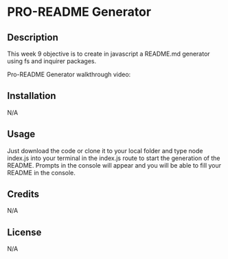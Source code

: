 # PRO-README Generator

## Description

This week 9 objective is to create in javascript a README.md generator using fs and inquirer packages.

Pro-README Generator walkthrough video: 

## Installation
N/A

## Usage
Just download the code or clone it to your local folder and type node index.js into your terminal in the index.js route to start the generation of the README.
Prompts in the console will appear and you will be able to fill your README in the console.

## Credits
N/A

## License
N/A
